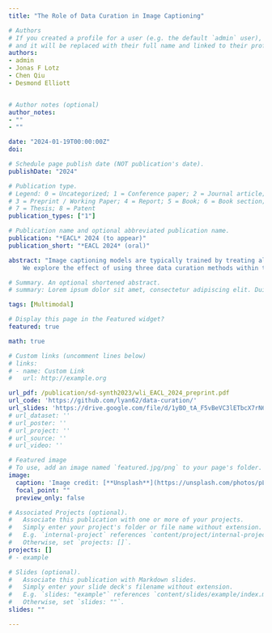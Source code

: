 ```yaml
---
title: "The Role of Data Curation in Image Captioning"

# Authors
# If you created a profile for a user (e.g. the default `admin` user), write the username (folder name) here 
# and it will be replaced with their full name and linked to their profile.
authors:
- admin 
- Jonas F Lotz
- Chen Qiu
- Desmond Elliott


# Author notes (optional)
author_notes:
- ""
- ""

date: "2024-01-19T00:00:00Z"
doi: 

# Schedule page publish date (NOT publication's date).
publishDate: "2024"

# Publication type.
# Legend: 0 = Uncategorized; 1 = Conference paper; 2 = Journal article;
# 3 = Preprint / Working Paper; 4 = Report; 5 = Book; 6 = Book section;
# 7 = Thesis; 8 = Patent
publication_types: ["1"]

# Publication name and optional abbreviated publication name.
publication: "*EACL* 2024 (to appear)"
publication_short: "*EACL 2024* (oral)"

abstract: "Image captioning models are typically trained by treating all samples equally, neglecting to account for mismatched or otherwise difficult data points. In contrast, recent work has shown the effectiveness of training models by scheduling the data using curriculum learning strategies. This paper contributes to this direction by actively curating difficult samples in datasets *without* increasing the total number of samples. 
    We explore the effect of using three data curation methods within the training process: complete removal of an sample, caption replacement, or image replacement via a text-to-image generation model. Experiments on the Flickr30K and COCO datasets with the BLIP and BEiT-3 models demonstrate that these curation methods do indeed yield improved image captioning models, underscoring their efficacy."

# Summary. An optional shortened abstract.
# summary: Lorem ipsum dolor sit amet, consectetur adipiscing elit. Duis posuere tellus ac convallis placerat. Proin tincidunt magna sed ex sollicitudin condimentum.

tags: [Multimodal]

# Display this page in the Featured widget?
featured: true

math: true

# Custom links (uncomment lines below)
# links:
# - name: Custom Link
#   url: http://example.org

url_pdf: /publication/sd-synth2023/wli_EACL_2024_preprint.pdf
url_code: 'https://github.com/lyan62/data-curation/'
url_slides: 'https://drive.google.com/file/d/1yBO_tA_F5vBeVC3lETbcX7rN6nQIIC2M/view?usp=sharing'
# url_dataset: ''
# url_poster: ''
# url_project: ''
# url_source: ''
# url_video: ''

# Featured image
# To use, add an image named `featured.jpg/png` to your page's folder. 
image:
  caption: 'Image credit: [**Unsplash**](https://unsplash.com/photos/pLCdAaMFLTE)'
  focal_point: ""
  preview_only: false

# Associated Projects (optional).
#   Associate this publication with one or more of your projects.
#   Simply enter your project's folder or file name without extension.
#   E.g. `internal-project` references `content/project/internal-project/index.md`.
#   Otherwise, set `projects: []`.
projects: []
# - example

# Slides (optional).
#   Associate this publication with Markdown slides.
#   Simply enter your slide deck's filename without extension.
#   E.g. `slides: "example"` references `content/slides/example/index.md`.
#   Otherwise, set `slides: ""`.
slides: ""

---
```

